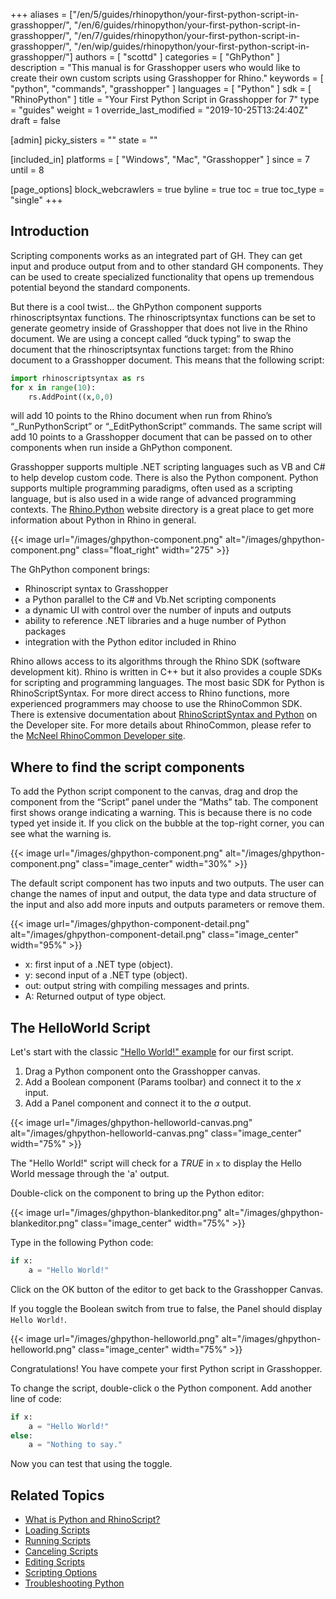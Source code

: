 +++
aliases = ["/en/5/guides/rhinopython/your-first-python-script-in-grasshopper/", "/en/6/guides/rhinopython/your-first-python-script-in-grasshopper/", "/en/7/guides/rhinopython/your-first-python-script-in-grasshopper/", "/en/wip/guides/rhinopython/your-first-python-script-in-grasshopper/"]
authors = [ "scottd" ]
categories = [ "GhPython" ]
description = "This manual is for Grasshopper users who would like to create their own custom scripts using Grasshopper for Rhino."
keywords = [ "python", "commands", "grasshopper" ]
languages = [ "Python" ]
sdk = [ "RhinoPython" ]
title = "Your First Python Script in Grasshopper for 7"
type = "guides"
weight = 1
override_last_modified = "2019-10-25T13:24:40Z"
draft = false

[admin]
picky_sisters = ""
state = ""

[included_in]
platforms = [ "Windows", "Mac", "Grasshopper" ]
since = 7
until = 8

[page_options]
block_webcrawlers = true
byline = true
toc = true
toc_type = "single"
+++

## Introduction

Scripting components works as an integrated part of GH. They can get input and produce output from and to other standard GH components. They can be used to create specialized functionality that opens up tremendous potential beyond the standard components.

But there is a cool twist… the GhPython component supports rhinoscriptsyntax functions. The rhinoscriptsyntax functions can be set to generate geometry inside of Grasshopper that does not live in the Rhino document. We are using a concept called “duck typing” to swap the document that the rhinoscriptsyntax functions target: from the Rhino document to a Grasshopper document. This means that the following script:

```python
import rhinoscriptsyntax as rs
for x in range(10):
    rs.AddPoint((x,0,0)
```

will add 10 points to the Rhino document when run from Rhino’s “_RunPythonScript” or “_EditPythonScript” commands. The same script will add 10 points to a Grasshopper document that can be passed on to other components when run inside a GhPython component.

Grasshopper supports multiple .NET scripting languages such as VB and C# to help develop custom code. There is also the Python component. Python supports multiple programming paradigms, often used as a scripting language, but is also used in a wide range of advanced programming contexts. The [Rhino.Python](http://developer.rhino3d.com/guides/rhinopython/) website directory is a great place to get more information about Python in Rhino in general.

{{< image url="/images/ghpython-component.png" alt="/images/ghpython-component.png" class="float_right" width="275" >}}

The GhPython component brings:

- Rhinoscript syntax to Grasshopper
- a Python parallel to the C# and Vb.Net scripting components
- a dynamic UI with control over the number of inputs and outputs
- ability to reference .NET libraries and a huge number of Python packages
- integration with the Python editor included in Rhino



Rhino allows access to its algorithms through the Rhino SDK (software development kit). Rhino is written in C++ but it also provides a couple SDKs for scripting and programming languages.  The most basic SDK for Python is RhinoScriptSyntax. For more direct access to Rhino functions, more experienced programmers may choose to use the RhinoCommon SDK. There is extensive documentation about [RhinoScriptSyntax and Python](http://developer.rhino3d.com/guides/rhinopython/) on the Developer site. For more details about RhinoCommon, please refer to the [McNeel RhinoCommon Developer site](http://developer.rhino3d.com/guides/rhinocommon).


## Where to find the script components

To add the Python script component to the canvas, drag and drop the component from the “Script” panel under the “Maths” tab. The component first shows orange indicating a warning. This is because there is no code typed yet inside it. If you click on the bubble at the top-right corner, you can see what the warning is.

{{< image url="/images/ghpython-component.png" alt="/images/ghpython-component.png" class="image_center" width="30%" >}}

The default script component has two inputs and two outputs. The user can change the names of input and output, the data type and data structure of the input and also add more inputs and outputs parameters or remove them.


{{< image url="/images/ghpython-component-detail.png" alt="/images/ghpython-component-detail.png" class="image_center" width="95%" >}}

- x: first input of a .NET type (object).
- y: second input of a .NET type (object).
- out: output string with compiling messages and prints.
- A: Returned output of type object.


## The HelloWorld Script

Let's start with the classic ["Hello World!" example](https://en.wikipedia.org/wiki/%22Hello,_World!%22_program) for our first script.

1. Drag a Python component onto the Grasshopper canvas.
2. Add a Boolean component (Params toolbar) and connect it to the *x* input.
3. Add a Panel component and connect it to the *a* output.

{{< image url="/images/ghpython-helloworld-canvas.png" alt="/images/ghpython-helloworld-canvas.png" class="image_center" width="75%" >}}

The "Hello World!" script will check for a *TRUE* in `x` to display the Hello World message through the 'a' output.

Double-click on the component to bring up the Python editor:

{{< image url="/images/ghpython-blankeditor.png" alt="/images/ghpython-blankeditor.png" class="image_center" width="75%" >}}

Type in the following Python code:

```python
if x:
    a = "Hello World!"
```

Click on the OK button of the editor to get back to the Grasshopper Canvas.

If you toggle the Boolean switch from true to false, the Panel should display `Hello World!`.

{{< image url="/images/ghpython-helloworld.png" alt="/images/ghpython-helloworld.png" class="image_center" width="75%" >}}

Congratulations!  You have compete your first Python script in Grasshopper.

To change the script, double-click o the Python component. Add another line of code:

```python
if x:
    a = "Hello World!"
else:
    a = "Nothing to say."
```

Now you can test that using the toggle.

## Related Topics

- [What is Python and RhinoScript?](/guides/rhinopython/what-is-rhinopython)
- [Loading Scripts](/guides/rhinopython/python-running-scripts)
- [Running Scripts](/guides/rhinopython/python-running-scripts)
- [Canceling Scripts](/guides/rhinopython/python-canceling-scripts)
- [Editing Scripts](/guides/rhinopython/python-editing-scripts)
- [Scripting Options](/guides/rhinopython/python-scripting-options)
- [Troubleshooting Python](/guides/rhinopython/python-troubleshooting-install)
